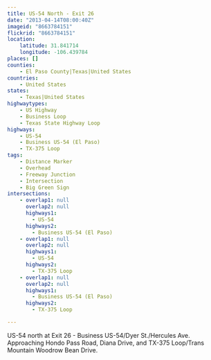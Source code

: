 ```yaml
---
title: US-54 North - Exit 26
date: "2013-04-14T08:00:40Z"
imageid: "8663784151"
flickrid: "8663784151"
location:
    latitude: 31.841714
    longitude: -106.439784
places: []
counties:
    - El Paso County|Texas|United States
countries:
    - United States
states:
    - Texas|United States
highwaytypes:
    - US Highway
    - Business Loop
    - Texas State Highway Loop
highways:
    - US-54
    - Business US-54 (El Paso)
    - TX-375 Loop
tags:
    - Distance Marker
    - Overhead
    - Freeway Junction
    - Intersection
    - Big Green Sign
intersections:
    - overlap1: null
      overlap2: null
      highways1:
        - US-54
      highways2:
        - Business US-54 (El Paso)
    - overlap1: null
      overlap2: null
      highways1:
        - US-54
      highways2:
        - TX-375 Loop
    - overlap1: null
      overlap2: null
      highways1:
        - Business US-54 (El Paso)
      highways2:
        - TX-375 Loop

---
```

US-54 north at Exit 26 - Business US-54/Dyer St./Hercules Ave.  Approaching Hondo Pass Road, Diana Drive, and TX-375 Loop/Trans Mountain Woodrow Bean Drive.
